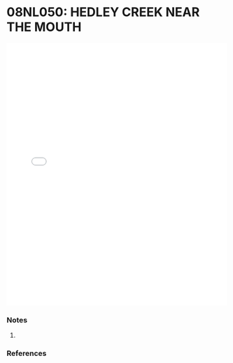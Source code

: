 # 08NL050: HEDLEY CREEK NEAR THE MOUTH

<iframe src="/_static/stations/08NL050_fdc.html" width="100%" height="600" frameborder="0"></iframe>

### Notes
1. 

### References

